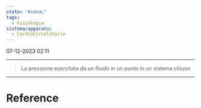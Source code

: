 ```yaml
---
stato: "#ideaL"
tags:
  - Fisiologia
sistema/apparato:
  - CardioCircolatorio
---
```

07-12-2023 02:11

--- 

> La pressione esercitata da un fluido in un punto in un sistema chiuso






--- 
# Reference